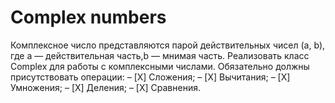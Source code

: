 # Complex numbers
Комплексное число представляются парой действительных чисел (a, b), где a — действительная часть,b — мнимая часть. 
Реализовать класс Complex для работы с комплексными числами. 
Обязательно должны присутствовать операции:
– [X] Сложения;
– [X] Вычитания;
– [X] Умножения;
– [X] Деления;
– [X] Cравнения.